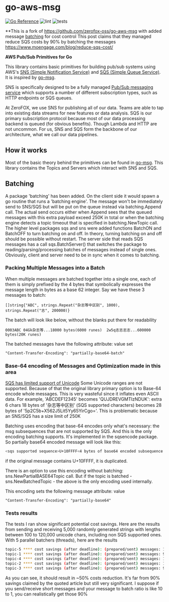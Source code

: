 # go-aws-msg

[![Go Reference](https://pkg.go.dev/badge/github.com/zerofox-oss/go-aws-msg.svg)](https://pkg.go.dev/github.com/zerofox-oss/go-aws-msg)
![lint](https://github.com/zerofox-oss/go-aws-msg/actions/workflows/golangci-lint.yml/badge.svg)
![tests](https://github.com/zerofox-oss/go-aws-msg/actions/workflows/tests.yml/badge.svg)

**This is a fork of https://github.com/zerofox-oss/go-aws-msg with added message [batching](#Batching) for cost control
This post claims that they managed reduce SQS costs by 90% by batching the messages
https://www.moengage.com/blog/reduce-sqs-cost/

**AWS Pub/Sub Primitives for Go**

This library contains
basic primitives for
building pub/sub systems
using AWS's
[SNS (Simple Notification Service)][SNS]
and [SQS (Simple Queue Service)][SQS].
It is inspired by [go-msg][].

SNS is specifically designed
to be a fully managed
[Pub/Sub messaging service][SNS-PubSub]
which supports a number of
different subscription types,
such as HTTP endpoints
or SQS queues.

At ZeroFOX, we use SNS for
publishing all of our data.
Teams are able to tap into
existing data streams
for new features or
data analysis.
SQS is our primary subscription protocol
because most of our data processing
backend is queued (for obvious benefits).
Though Lambda and HTTP
are not uncommon.
For us, SNS and SQS form the backbone
of our architecture,
what we call our data pipelines.

## How it works

Most of the basic theory behind
the primitives can be found
in [go-msg][].
This library contains the Topics
and Servers which interact
with SNS and SQS.

[go-msg]: https://github.com/zerofox-oss/go-msg
[SNS]: https://aws.amazon.com/documentation/sns/
[SNS-PubSub]: https://aws.amazon.com/sns/#SNSpubsub
[SQS]: https://aws.amazon.com/documentation/sqs/

## Batching

A package 'batching' has been added. On the client side it would spawn a go routine that
runs a 'batching engine'. The message won't be immediately send to SNS/SQS but will be put
on the queue instead via batching.Append call. The actual send occurs either when Append
sees that the queued messages with this extra payload exceed 250K in total or
when the batching engine detects a topic timeout that is specified in batching.NewTopic call.
The higher level packages sqs and sns were added functions BatchON and BatchOFF to turn batching on and off.
In theory, turning batching on and off should be possible without restart. 
The server side that reads SQS messages has a call sqs.BatchServer() that switches the 
package to reading/parsing/processing batches of messages instead of single ones.
Obviously, client and server need to be in sync when it comes to batching.

### Packing Multiple Messages into a Batch

When multiple messages are batched together into a single one, each of them is simply prefixed by 
the 4 bytes that symbolically expresses the message length in bytes as a base 62 integer.
Say we have these 3 messages to batch:

```shell
[]string{"ABC", strings.Repeat("杂志等中区别", 1000), strings.Repeat("志", 200000)}
```


The batch will look like below, without the blanks put there for readability

```shell
0003ABC 04Gk杂志等...18000 bytes(6000 runes)  2w5q志志志志...600000 bytes(20K runes) 
```

The batched messages have the following attribute: value set

```shell
"Content-Transfer-Encoding": "partially-base64-batch"
```

### Base-64 encoding of Messages and Optimization made in this area

[SQS has limited support of Unicode](https://docs.aws.amazon.com/AWSSimpleQueueService/latest/SQSDeveloperGuide/quotas-messages.html)
Some Unicode ranges are not supported. Because of that the original library primary option
is to Base-64 encode whole messages. This is very wasteful since it 
inflates even ASCII data. 
For example, 'ABCDEF12345' becomes 'QUJDREVGMTIzNDUK': extra 6 chars
18 bytes of '杂志等中区别' (SQS supported characters) becomes 28 bytes of '5p2C5b+X562J5Lit5Yy65YirCgo='.
This is problematic because an SNS/SQS has a size limit of 250K

Batching uses encoding that base-64 encodes only what's necessary: 
the msg subsequences that are not supported by SQS. And this is the only encoding
batching supports. It's implemented in the sqsencode package. 
So partially base64 encoded message will look like this:

```bash
<sqs supported sequence>U+10FFFF<4 bytes of base64 encoded subsequence length><base64 encoded subsequence>
```

if the original message contains U+10FFFF, it is duplicated.

There is an option to use this encoding without batching: sns.NewPartialBASE64Topic call.
But if the topic is batched - sns.NewBatchedTopic - the above is the only encoding
used internally. 

This encoding sets the following message attribute: value

```shell
"Content-Transfer-Encoding": "partially-base64"
```

### Tests results

The tests I ran show significant potential cost savings. 
Here are the results from sending and receiving 5,000 randomly generated strings with lengths between 100 to 120,000 unicode chars,
including non SQS supported ones. With 5 parallel batchers (threads), here are the results

```bash
topic-5 **** cost savings (after deadline): (prepared/sent) messages: 1033/1033, batches: 575/575
topic-1 **** cost savings (after deadline): (prepared/sent) messages: 973/973, batches: 534/534
topic-4 **** cost savings (after deadline): (prepared/sent) messages: 1003/1003, batches: 551/551
topic-2 **** cost savings (after deadline): (prepared/sent) messages: 1013/1013, batches: 557/557
topic-3 **** cost savings (after deadline): (prepared/sent) messages: 979/979, batches: 520/520
```

As you can see, it should result in ~50% costs reduction. 
It's far from 90% savings claimed by the quoted article but still very significant.
I suppose if you send/receive short messages and your message to batch ratio is like 10 to 1, you can realistically get those 90%






